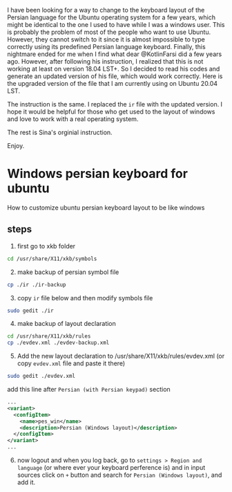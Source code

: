 I have been looking for a way to change to the keyboard layout of the Persian language for the Ubuntu operating system for a few years, which might be identical to the one I used to have while I was a windows user. This is probably the problem of most of the people who want to use Ubuntu. However, they cannot switch to it since it is almost impossible to type correctly using its predefined Persian language keyboard.  Finally, this nightmare ended for me when I find what dear @KotlinFarsi did a few years ago. However, after following his instruction, I realized that this is not working at least on version 18.04 LST+. So I decided to read his codes and generate an updated version of his file, which would work correctly. Here is the upgraded version of the file that I am currently using on Ubuntu 20.04 LST.

The instruction is the same. I replaced the `ir` file with the updated version. I hope it would be helpful for those who get used to the layout of windows and love to work with a real operating system.

The rest is Sina's orginial instruction.

Enjoy.
# Windows persian keyboard for ubuntu
How to customize ubuntu persian keyboard layout to be like windows

## steps
 1. first go to xkb folder
```bash
cd /usr/share/X11/xkb/symbols
```
 2. make backup of persian symbol file
```bash
cp ./ir ./ir-backup
```
 3. copy `ir` file below and then modify symbols file
```bash
sudo gedit ./ir
```
 4. make backup of layout declaration
```bash
cd /usr/share/X11/xkb/rules
cp ./evdev.xml ./evdev-backup.xml
```
5. Add the new layout declaration to /usr/share/X11/xkb/rules/evdev.xml (or copy `evdev.xml` file and paste it there)
```bash
sudo gedit ./evdev.xml
```
add this line after `Persian (with Persian keypad)` section
```xml
...
<variant>
  <configItem>
    <name>pes_win</name>
    <description>Persian (Windows layout)</description>
  </configItem>
</variant>
...
```
6. now logout and when you log back, go to `settings > Region and language` (or where ever your keyboard perference is) and in input sources click on `+` button and search for `Persian (Windows layout)`, and add it.
